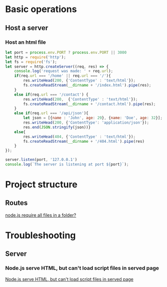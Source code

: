 # Basic operations
## Host a server
### Host an html file
```javascript
let port = process.env.PORT ? process.env.PORT || 3000
let http = require('http');
let fs = require('fs');
let server = http.createServer((req, res) => {
    console.log('request was made: ' + req.url);
    if(req.url === '/home' || req.url === '/'){
        res.writeHead(200, {'ContentType' : 'text/html'});
        fs.createReadStream(__dirname + '/index.html').pipe(res);
    }
    else if(req.url === '/contact') {
        res.writeHead(200,  {'ContentType' : 'text/html'});
        fs.createReadStream(__dirname + '/contact.html').pipe(res);
    }
    else if(req.url === '/api/json'){
        let json = [{name : 'John', age: 29}, {name: 'Doe', age: 32}];
        res.writeHead(200, {'ContentType': 'application/json'});
        res.end(JSON.stringify(json))}
    else{
        res.writeHead(404, {'ContentType' : 'text/html'});
        fs.createReadStream(__dirname + '/404.html').pipe(res)
    }
});

server.listen(port, '127.0.0.1')
console.log(`The server is listening at port ${port}`);
```

# Project structure
## Routes

[node.js require all files in a folder?](https://stackoverflow.com/questions/5364928/node-js-require-all-files-in-a-folder)

# Troubleshooting
## Server
### Node.js serve HTML, but can't load script files in served page
[Node.js serve HTML, but can't load script files in served page](https://stackoverflow.com/questions/48050666/node-js-serve-html-but-cant-load-script-files-in-served-page)